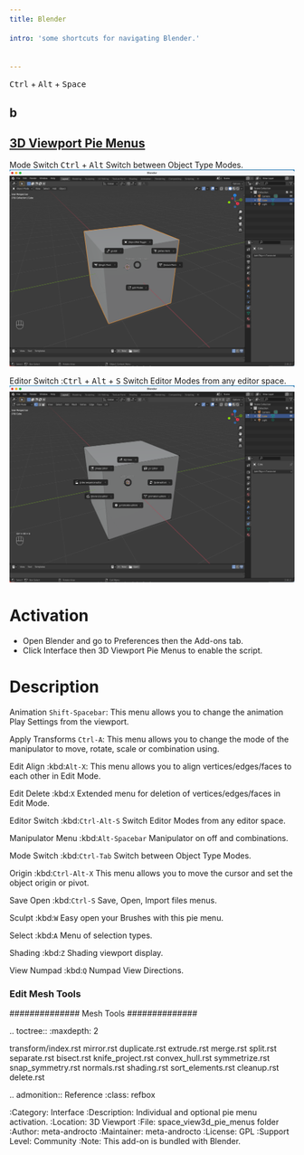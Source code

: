 ```yaml
---
title: Blender

intro: 'some shortcuts for navigating Blender.'


---
```

<kbd>Ctrl</kbd> + <kbd>Alt</kbd> + <kbd>Space</kbd>


## b


## [3D Viewport Pie Menus](https://docs.blender.org/manual/en/2.91/addons/interface/viewport_pies.html)

Mode Switch <kbd>Ctrl</kbd> + <kbd>Alt</kbd>
   Switch between Object Type Modes.
![image](assets/images/Mode_Switch.png)

Editor Switch :<kbd>Ctrl</kbd> + <kbd>Alt</kbd> + <kbd>S</kbd>
   Switch Editor Modes from any editor space.
   ![image](assets/images/Editor_Switch.png)
   
   
   
   
   
   
   Activation
==========

- Open Blender and go to Preferences then the Add-ons tab.
- Click Interface then 3D Viewport Pie Menus to enable the script.


Description
===========

Animation `Shift-Spacebar`:
   This menu allows you to change the animation Play Settings from the viewport.

Apply Transforms `Ctrl-A`:
   This menu allows you to change the mode of the manipulator to move, rotate, scale or combination using.

Edit Align :kbd:`Alt-X`:
   This menu allows you to align vertices/edges/faces to each other in Edit Mode.

Edit Delete :kbd:`X`
   Extended menu for deletion of vertices/edges/faces in Edit Mode.

Editor Switch :kbd:`Ctrl-Alt-S`
   Switch Editor Modes from any editor space.

Manipulator Menu :kbd:`Alt-Spacebar`
   Manipulator on off and combinations.

Mode Switch :kbd:`Ctrl-Tab`
   Switch between Object Type Modes.

Origin :kbd:`Ctrl-Alt-X`
   This menu allows you to move the cursor and set the object origin or pivot.

Save Open :kbd:`Ctrl-S`
   Save, Open, Import files menus.

Sculpt :kbd:`W`
   Easy open your Brushes with this pie menu.

Select :kbd:`A`
   Menu of selection types.

Shading :kbd:`Z`
   Shading viewport display.

View Numpad :kbd:`Q`
   Numpad View Directions.

### Edit Mesh Tools
##############
  Mesh Tools
##############

.. toctree::
   :maxdepth: 2

   transform/index.rst
   mirror.rst
   duplicate.rst
   extrude.rst
   merge.rst
   split.rst
   separate.rst
   bisect.rst
   knife_project.rst
   convex_hull.rst
   symmetrize.rst
   snap_symmetry.rst
   normals.rst
   shading.rst
   sort_elements.rst
   cleanup.rst
   delete.rst




.. admonition:: Reference
   :class: refbox

   :Category:  Interface
   :Description: Individual and optional pie menu activation.
   :Location: 3D Viewport
   :File: space_view3d_pie_menus folder
   :Author: meta-androcto
   :Maintainer: meta-androcto
   :License: GPL
   :Support Level: Community
   :Note: This add-on is bundled with Blender.
   
